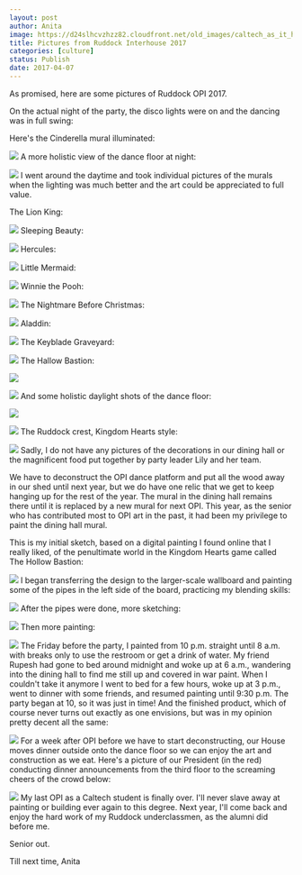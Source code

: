 ```yaml
---
layout: post
author: Anita
image: https://d24slhcvzhzz82.cloudfront.net/old_images/caltech_as_it_happens/6a0105349b8251970b01bb09898e66970d.jpg
title: Pictures from Ruddock Interhouse 2017
categories: [culture]
status: Publish
date: 2017-04-07
---
```


As promised, here are some pictures of Ruddock OPI 2017.

On the actual night of the party, the disco lights were on and the dancing was in full swing:

Here's the Cinderella mural illuminated:


![](https://d24slhcvzhzz82.cloudfront.net/old_images/caltech_as_it_happens/6a0105349b8251970b01bb09898e80970d.jpg)
A more holistic view of the dance floor at night:


![](https://d24slhcvzhzz82.cloudfront.net/old_images/caltech_as_it_happens/6a0105349b8251970b01b7c8e63dd7970b.jpg)
I went around the daytime and took individual pictures of the murals when the lighting was much better and the art could be appreciated to full value.

The Lion King:


![](https://d24slhcvzhzz82.cloudfront.net/old_images/caltech_as_it_happens/6a0105349b8251970b01bb09898e97970d.jpg)
Sleeping Beauty:


![](https://d24slhcvzhzz82.cloudfront.net/old_images/caltech_as_it_happens/6a0105349b8251970b01b8d270b095970c.jpg)
Hercules:


![](https://d24slhcvzhzz82.cloudfront.net/old_images/caltech_as_it_happens/6a0105349b8251970b01b8d270b09c970c.jpg)
Little Mermaid:


![](https://d24slhcvzhzz82.cloudfront.net/old_images/caltech_as_it_happens/6a0105349b8251970b01b7c8e63df4970b.jpg)
Winnie the Pooh:


![](https://d24slhcvzhzz82.cloudfront.net/old_images/caltech_as_it_happens/6a0105349b8251970b01b7c8e63dfd970b.jpg)
The Nightmare Before Christmas:


![](https://d24slhcvzhzz82.cloudfront.net/old_images/caltech_as_it_happens/6a0105349b8251970b01b8d270bee1970c.jpg)
Aladdin:


![](https://d24slhcvzhzz82.cloudfront.net/old_images/caltech_as_it_happens/6a0105349b8251970b01b8d270bee9970c.jpg)
The Keyblade Graveyard:


![](https://d24slhcvzhzz82.cloudfront.net/old_images/caltech_as_it_happens/6a0105349b8251970b01bb0989ac9c970d.jpg)
The Hallow Bastion:


![](https://d24slhcvzhzz82.cloudfront.net/old_images/caltech_as_it_happens/6a0105349b8251970b01b8d270bf6c970c.jpg)

![](https://d24slhcvzhzz82.cloudfront.net/old_images/caltech_as_it_happens/6a0105349b8251970b01bb0989ae27970d.jpg)
And some holistic daylight shots of the dance floor:


![](https://d24slhcvzhzz82.cloudfront.net/old_images/caltech_as_it_happens/6a0105349b8251970b01b8d270bef0970c.jpg)

![](https://d24slhcvzhzz82.cloudfront.net/old_images/caltech_as_it_happens/6a0105349b8251970b01bb0989acd2970d.jpg)
The Ruddock crest, Kingdom Hearts style:


![](https://d24slhcvzhzz82.cloudfront.net/old_images/caltech_as_it_happens/6a0105349b8251970b01bb0989aeb6970d.jpg)
Sadly, I do not have any pictures of the decorations in our dining hall or the magnificent food put together by party leader Lily and her team.

We have to deconstruct the OPI dance platform and put all the wood away in our shed until next year, but we do have one relic that we get to keep hanging up for the rest of the year. The mural in the dining hall remains there until it is replaced by a new mural for next OPI. This year, as the senior who has contributed most to OPI art in the past, it had been my privilege to paint the dining hall mural.

This is my initial sketch, based on a digital painting I found online that I really liked, of the penultimate world in the Kingdom Hearts game called The Hollow Bastion:


![](https://d24slhcvzhzz82.cloudfront.net/old_images/caltech_as_it_happens/6a0105349b8251970b01b8d270bf71970c.jpg)
I began transferring the design to the larger-scale wallboard and painting some of the pipes in the left side of the board, practicing my blending skills:


![](https://d24slhcvzhzz82.cloudfront.net/old_images/caltech_as_it_happens/6a0105349b8251970b01b8d270bf77970c.jpg)
After the pipes were done, more sketching:


![](https://d24slhcvzhzz82.cloudfront.net/old_images/caltech_as_it_happens/6a0105349b8251970b01b7c8e65fdd970b.jpg)
Then more painting:


![](https://d24slhcvzhzz82.cloudfront.net/old_images/caltech_as_it_happens/6a0105349b8251970b01b7c8e65fe2970b.jpg)
The Friday before the party, I painted from 10 p.m. straight until 8 a.m. with breaks only to use the restroom or get a drink of water. My friend Rupesh had gone to bed around midnight and woke up at 6 a.m., wandering into the dining hall to find me still up and covered in war paint. When I couldn't take it anymore I went to bed for a few hours, woke up at 3 p.m., went to dinner with some friends, and resumed painting until 9:30 p.m. The party began at 10, so it was just in time! And the finished product, which of course never turns out exactly as one envisions, but was in my opinion pretty decent all the same:


![](https://d24slhcvzhzz82.cloudfront.net/old_images/caltech_as_it_happens/6a0105349b8251970b01bb0989ae66970d.jpg)
For a week after OPI before we have to start deconstructing, our House moves dinner outside onto the dance floor so we can enjoy the art and construction as we eat. Here's a picture of our President (in the red) conducting dinner announcements from the third floor to the screaming cheers of the crowd below:


![](https://d24slhcvzhzz82.cloudfront.net/old_images/caltech_as_it_happens/6a0105349b8251970b01bb0989aeaa970d.jpg)
My last OPI as a Caltech student is finally over. I'll never slave away at painting or building ever again to this degree. Next year, I'll come back and enjoy the hard work of my Ruddock underclassmen, as the alumni did before me.

Senior out.

Till next time,
Anita

